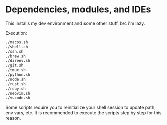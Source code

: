 # Dependencies, modules, and IDEs

This installs my dev environment and some other stuff, b/c i'm lazy.

Execution:

```zsh
./macos.sh
./shell.sh
./ssh.sh
./brew.sh
./direnv.sh
./git.sh
./tmux.sh
./python.sh
./node.sh
./rust.sh
./ruby.sh
./neovim.sh
./vscode.sh
```
Some scripts require you to reinitialize your shell session to update path, env vars, etc. It is recommended to execute the scripts step by step for this reason.
